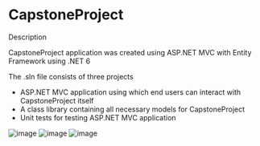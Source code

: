 # CapstoneProject

Description

CapstoneProject application was created using ASP.NET MVC with Entity Framework using .NET 6

The .sln file consists of three projects

- ASP.NET MVC application using which end users can interact with CapstoneProject itself
- A class library containing all necessary models for CapstoneProject
- Unit tests for testing ASP.NET MVC application

![image](https://user-images.githubusercontent.com/73644303/204552156-1b3ace89-4ac1-488e-b7a2-273e9d6e689c.png)
![image](https://user-images.githubusercontent.com/73644303/204552309-1a040879-f49d-47cd-b843-d27d1f3d59af.png)
![image](https://user-images.githubusercontent.com/73644303/204552508-a14fba64-d94a-47a6-81e7-1917eb0dfbeb.png)
